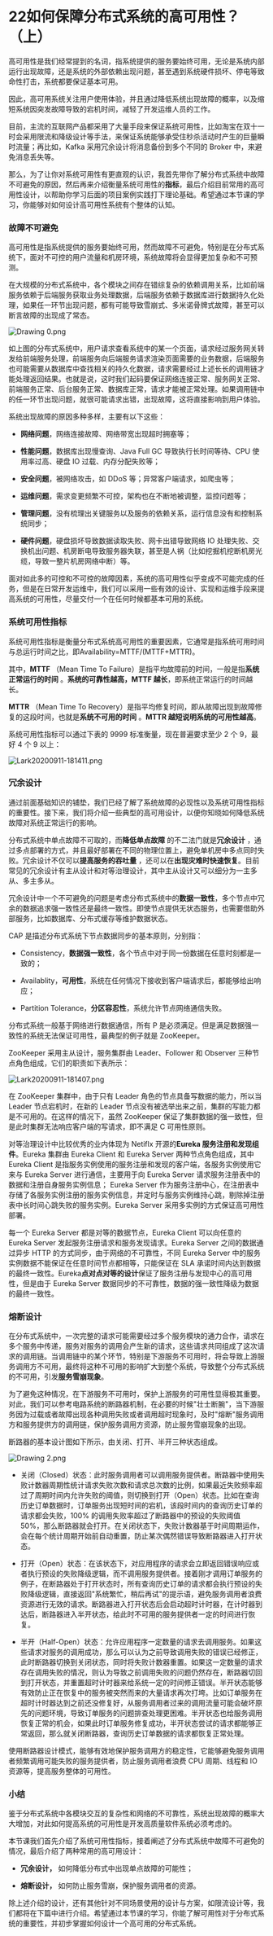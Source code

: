 # 22如何保障分布式系统的高可用性？（上）

高可用性是我们经常提到的名词，指系统提供的服务要始终可用，无论是系统内部运行出现故障，还是系统的外部依赖出现问题，甚至遇到系统硬件损坏、停电等致命性打击，系统都要保证基本可用。

因此，高可用系统关注用户使用体验，并且通过降低系统出现故障的概率，以及缩短系统因突发故障导致的宕机时间，减轻了开发运维人员的工作。

目前，主流的互联网产品都采用了大量手段来保证系统可用性，比如淘宝在双十一时会采用限流和降级设计等手法，来保证系统能够承受住秒杀活动时产生的巨量瞬时流量；再比如，Kafka 采用冗余设计将消息备份到多个不同的 Broker 中，来避免消息丢失等。

那么，为了让你对系统可用性有更直观的认识，我首先带你了解分布式系统中故障不可避免的原因，然后再来介绍衡量系统可用性的**指标**，最后介绍目前常用的高可用性设计，以帮助你学习后面的项目案例实践打下理论基础。希望通过本节课的学习，你能够对如何设计高可用性系统有个整体的认知。

### 故障不可避免

高可用性是指系统提供的服务要始终可用，然而故障不可避免，特别是在分布式系统下，面对不可控的用户流量和机房环境，系统故障将会显得更加复杂和不可预测。

在大规模的分布式系统中，各个模块之间存在错综复杂的依赖调用关系，比如前端服务依赖于后端服务获取业务处理数据，后端服务依赖于数据库进行数据持久化处理，如果任一环节出现问题，都有可能导致雪崩式、多米诺骨牌式故障，甚至可以断言故障的出现成了常态。


<Image alt="Drawing 0.png" src="https://s0.lgstatic.com/i/image/M00/4D/BB/Ciqc1F9bJVWAGXzAAACmPXf6Gkw951.png"/> 


如上图的分布式系统中，用户请求查看系统中的某一个页面，请求经过服务网关转发给前端服务处理，前端服务向后端服务请求渲染页面需要的业务数据，后端服务也可能需要从数据库中查找相关的持久化数据，请求需要经过上述长长的调用链才能处理返回结果。也就是说，这时我们起码要保证网络连接正常、服务网关正常、前端服务正常、后台服务正常、数据库正常，请求才能被正常处理。如果调用链中的任一环节出现问题，就很可能请求出错，出现故障，这将直接影响到用户体验。

系统出现故障的原因多种多样，主要有以下这些：

* **网络问题**，网络连接故障、网络带宽出现超时拥塞等；

* **性能问题**，数据库出现慢查询、Java Full GC 导致执行长时间等待、CPU 使用率过高、硬盘 IO 过载、内存分配失败等；

* **安全问题**，被网络攻击，如 DDoS 等；异常客户端请求，如爬虫等；

* **运维问题**，需求变更频繁不可控，架构也在不断地被调整，监控问题等；

* **管理问题**，没有梳理出关键服务以及服务的依赖关系，运行信息没有和控制系统同步；

* **硬件问题**，硬盘损坏导致数据读取失败、网卡出错导致网络 IO 处理失败、交换机出问题、机房断电导致服务器失联，甚至是人祸（比如挖掘机挖断机房光缆，导致一整片机房网络中断）等。

面对如此多的可控和不可控的故障因素，系统的高可用性似乎变成不可能完成的任务，但是在日常开发运维中，我们可以采用一些有效的设计、实现和运维手段来提高系统的可用性，尽量交付一个在任何时候都基本可用的系统。

### 系统可用性指标

系统可用性指标是衡量分布式系统高可用性的重要因素，它通常是指系统可用时间与总运行时间之比，即Availability=MTTF/(MTTF+MTTR)。

其中，**MTTF** （Mean Time To Failure）是指平均故障前的时间，一般是指**系统正常运行的时间** 。**系统的可靠性越高，MTTF 越长**，即系统正常运行的时间越长。

**MTTR** （Mean Time To Recovery）是指平均修复时间，即从故障出现到故障修复的这段时间，也就是**系统不可用的时间** 。**MTTR 越短说明系统的可用性越高**。

系统可用性指标可以通过下表的 9999 标准衡量，现在普遍要求至少 2 个 9，最好 4 个 9 以上：


<Image alt="Lark20200911-181411.png" src="https://s0.lgstatic.com/i/image/M00/4D/E3/CgqCHl9bTpyAJGKxAAELzFEHw78546.png"/> 


### 冗余设计

通过前面基础知识的铺垫，我们已经了解了系统故障的必现性以及系统可用性指标的重要性。接下来，我们将介绍一些典型的高可用设计，以便你知晓如何降低系统故障对系统正常运行的影响。

分布式系统中单点故障不可取的，而**降低单点故障** 的不二法门就是**冗余设计** ，通过多点部署的方式，并且最好部署在不同的物理位置上，避免单机房中多点同时失败。冗余设计不仅可以**提高服务的吞吐量** ，还可以在**出现灾难时快速恢复**。目前常见的冗余设计有主从设计和对等治理设计，其中主从设计又可以细分为一主多从、多主多从。

冗余设计中一个不可避免的问题是考虑分布式系统中的**数据一致性**，多个节点中冗余的数据追求强一致性还是最终一致性。即使节点提供无状态服务，也需要借助外部服务，比如数据库、分布式缓存等维护数据状态。

CAP 是描述分布式系统下节点数据同步的基本原则，分别指：

* Consistency，**数据强一致性**，各个节点中对于同一份数据在任意时刻都是一致的；

* Availablity，**可用性**，系统在任何情况下接收到客户端请求后，都能够给出响应；

* Partition Tolerance，**分区容忍性**，系统允许节点网络通信失败。

分布式系统一般基于网络进行数据通信，所有 P 是必须满足。但是满足数据强一致性的系统无法保证可用性，最典型的例子就是 ZooKeeper。

ZooKeeper 采用主从设计，服务集群由 Leader、Follower 和 Observer 三种节点角色组成，它们的职责如下表所示：


<Image alt="Lark20200911-181407.png" src="https://s0.lgstatic.com/i/image/M00/4D/E3/CgqCHl9bTq2AVQZgAADxs8PW6qM628.png"/> 


在 ZooKeeper 集群中，由于只有 Leader 角色的节点具备写数据的能力，所以当 Leader 节点宕机时，在新的 Leader 节点没有被选举出来之前，集群的写能力都是不可用的。在这样的情况下，虽然 ZooKeeper 保证了集群数据的强一致性，但是此时集群无法响应客户端的写请求，即不满足 C 可用性原则。

对等治理设计中比较优秀的业内体现为 Netiflx 开源的**Eureka 服务注册和发现组件**。Eureka 集群由 Eureka Client 和 Eureka Server 两种节点角色组成，其中 Eureka Client 是指服务实例使用的服务注册和发现的客户端，各服务实例使用它来与 Eureka Server 进行通信，主要用于向 Eureka Server 请求服务注册表中的数据和注册自身服务实例信息； Eureka Server 作为服务注册中心，在注册表中存储了各服务实例注册的服务实例信息，并定时与服务实例维持心跳，剔除掉注册表中长时间心跳失败的服务实例。Eureka Server 采用多实例的方式保证高可用性部署。

每一个 Eureka Server 都是对等的数据节点，Eureka Client 可以向任意的 Eureka Server 发起服务注册请求和服务发现请求。Eureka Server 之间的数据通过异步 HTTP 的方式同步，由于网络的不可靠性，不同 Eureka Server 中的服务实例数据不能保证在任意时间节点都相等，只能保证在 SLA 承诺时间内达到数据的最终一致性。Eureka**点对点对等的设计**保证了服务注册与发现中心的高可用性，但是由于 Eureka Server 数据同步的不可靠性，数据的强一致性降级为数据的最终一致性。

### 熔断设计

在分布式系统中，一次完整的请求可能需要经过多个服务模块的通力合作，请求在多个服务中传递，服务对服务的调用会产生新的请求，这些请求共同组成了这次请求的调用链。当调用链中的某个环节，特别是下游服务不可用时，将会导致上游服务调用方不可用，最终将这种不可用的影响扩大到整个系统，导致整个分布式系统的不可用，引发**服务雪崩现象**。

为了避免这种情况，在下游服务不可用时，保护上游服务的可用性显得极其重要。对此，我们可以参考电路系统的断路器机制，在必要的时候"壮士断腕"，当下游服务因为过载或者故障出现各种调用失败或者调用超时现象时，及时"熔断"服务调用方和服务提供方的调用链，保护服务调用方资源，防止服务雪崩现象的出现。

断路器的基本设计图如下所示，由关闭、打开、半开三种状态组成。


<Image alt="Drawing 2.png" src="https://s0.lgstatic.com/i/image/M00/4D/C7/CgqCHl9bJX6AYR6WAACD8asiP4k125.png"/> 


* 关闭（Closed）状态：此时服务调用者可以调用服务提供者。断路器中使用失败计数器周期性统计请求失败次数和请求总次数的比例，如果最近失败频率超过了周期时间内允许失败的阈值，则切换到打开（Open）状态。比如在查询历史订单数据时，订单服务出现短时间的宕机，该段时间内的查询历史订单的请求都会失败，100% 的调用失败率超过了断路器中的预设的失败阈值 50%，那么断路器就会打开。在关闭状态下，失败计数器基于时间周期运作，会在每个统计周期开始前自动重置，防止某次偶然错误导致断路器进入打开状态。

* 打开（Open）状态：在该状态下，对应用程序的请求会立即返回错误响应或者执行预设的失败降级逻辑，而不调用服务提供者。接着刚才调用订单服务的例子，在断路器处于打开状态时，所有查询历史订单的请求都会执行预设的失败降级逻辑，直接返回"系统繁忙，稍后再试"的提示语，避免服务调用者浪费资源进行无效的请求。断路器进入打开状态后会启动超时计时器，在计时器到达后，断路器进入半开状态，给此时不可用的服务提供者一定的时间进行恢复。

* 半开（Half-Open）状态：允许应用程序一定数量的请求去调用服务。如果这些请求对服务的调用成功，那么可以认为之前导致调用失败的错误已经修正，此时断路器切换到关闭状态，同时将失败计数器重置。如果这一定数量的请求存在调用失败的情况，则认为导致之前调用失败的问题仍然存在，断路器切回到打开状态，并重置超时计时器来给系统一定的时间修正错误。半开状态能够有效防止正在恢复中的服务被突然而来的大量请求再次打垮。比如订单服务在超时计时器达到之前还没修复好，从服务调用者过来的调用流量可能会破坏原先的问题环境，导致订单服务的问题排查处理更困难。半开状态也给服务调用恢复正常的机会，如果此时订单服务修复成功，半开状态尝试的请求都能够正常返回，那么就关闭断路器，查询历史订单数据的请求都恢复正常处理。

使用断路器设计模式，能够有效地保护服务调用方的稳定性，它能够避免服务调用者频繁调用可能失败的服务提供者，防止服务调用者浪费 CPU 周期、线程和 IO 资源等，提高服务整体的可用性。

### 小结

鉴于分布式系统中各模块交互的复杂性和网络的不可靠性，系统出现故障的概率大大增加，对此如何提高系统的可用性是开发高质量软件系统必须考虑的。

本节课我们首先介绍了系统可用性指标，接着阐述了分布式系统中故障不可避免的情况，最后介绍了两种常用的高可用设计：

* **冗余设计，** 如何降低分布式中出现单点故障的可能性；

* **熔断设计，** 如何防止服务雪崩，保护服务调用者的资源。

除上述介绍的设计，还有其他针对不同场景使用的设计与方案，如限流设计等，我们都将在下篇中进行介绍。希望通过本节课的学习，你能了解可用性对于分布式系统的重要性，并初步掌握如何设计一个高可用的分布式系统。

